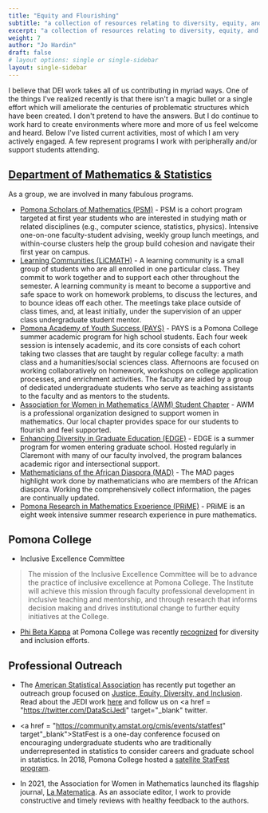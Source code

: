 ```yaml
---
title: "Equity and Flourishing"
subtitle: "a collection of resources relating to diversity, equity, and inclusion initiatives"
excerpt: "a collection of resources relating to diversity, equity, and inclusion initiatives"
weight: 7
author: "Jo Hardin"
draft: false
# layout options: single or single-sidebar
layout: single-sidebar
---
```


I believe that DEI work takes all of us contributing in myriad ways.  One of the things I've realized recently is that there isn't a magic bullet or a single effort which will ameliorate the centuries of problematic structures which have been created.  I don't pretend to have the answers. But I do continue to work hard to create environments where more and more of us feel welcome and heard.  Below I've listed current activities, most of which I am very actively engaged.  A few represent programs I work with peripherally and/or support students attending.


## <a href = "https://www.pomona.edu/academics/departments/mathematics" target = "_blank">Department of Mathematics & Statistics</a>


As a group, we are involved in many fabulous programs.

* <a href = "https://www.pomona.edu/academics/academic-support-resources/academic-cohorts-pomona-college" target= "_blank">Pomona Scholars of Mathematics (PSM)</a> - PSM is a cohort program targeted at first year students who are interested in studying math or related disciplines (e.g., computer science, statistics, physics).  Intensive one-on-one faculty-student advising, weekly group lunch meetings, and within-course clusters help the group build cohesion and navigate their first year on campus.
* <a href = "https://www.pomona.edu/academics/departments/mathematics/resources/learning-community-mathematics-licmath" target = "_blank">Learning Communities (LiCMATH)</a> - A learning community is a small group of students who are all enrolled in one particular class.  They commit to work together and to support each other throughout the semester. A learning community is meant to become a supportive and safe space to work on homework problems, to discuss the lectures, and to bounce ideas off each other.  The meetings take place outside of class times, and, at least initially, under the supervision of an upper class undergraduate student mentor. 
* <a href = "https://www.pomona.edu/administration/draper-center/pays/what-is-pays" target = "_blank">Pomona Academy of Youth Success (PAYS)</a> - PAYS is a Pomona College summer academic program for high school students. Each four week session is intensely academic, and its core consists of each cohort taking two classes that are taught by regular college faculty: a math class and a humanities/social sciences class. Afternoons are focused on working collaboratively on homework, workshops on college application processes, and enrichment activities. The faculty are aided by a group of dedicated undergraduate students who serve as teaching assistants to the faculty and as mentors to the students.
* <a href = "https://www.pomona.edu/academics/departments/mathematics/students/association-women-mathematics-student-chapter" target = "_blank">Association for Women in Mathematics (AWM) Student Chapter</a> - AWM is a professional organization designed to support women in mathematics.  Our local chapter provides space for our students to flourish and feel supported.
* <a href = "https://www.edgeforwomen.org/" target = "_blank">Enhancing Diversity in Graduate Education (EDGE)</a> - EDGE is a summer program for women entering graduate school.  Hosted regularly in Claremont with many of our faculty involved, the program balances academic rigor and intersectional support.  
* <a href = "" target = "_blank">Mathematicians of the African Diaspora (MAD)</a> - The MAD pages highlight work done by mathematicians who are members of the African diaspora.  Working the comprehensively collect information, the pages are continually updated.  
* <a href = "https://ehgoins.wixsite.com/prime" target = "_blank">Pomona Research in Mathematics Experience (PRiME)</a> - PRiME is an eight week intensive summer research experience in pure mathematics. 

## Pomona College

* Inclusive Excellence Committee

> The mission of the Inclusive Excellence Committee will be to advance the practice of inclusive excellence at Pomona College. The Institute will achieve this mission through faculty professional development in inclusive teaching and mentorship, and through research that informs decision making and drives institutional change to further equity initiatives at the College.

* <a href = "https://www.pomona.edu/students/academic-awards-and-distinctions" target = "_blank">Phi Beta Kappa</a> at Pomona College was recently <a href = "https://www.pomona.edu/news/2021/10/14-pomonas-phi-beta-kappa-chapter-recognized-diversity-and-inclusion-efforts" target = "_blank">recognized</a> for diversity and inclusion efforts.

## Professional Outreach


* The <a href = "https://www.amstat.org/" target = "_blank">American Statistical Association</a> has recently put together an outreach group focused on <a href = "http://www.datascijedi.org/" target = "_blank">Justice, Equity, Diversity, and Inclusion</a>.  Read about the JEDI work <a href = "https://magazine.amstat.org/blog/2021/05/01/the-origins-of-jedi/" target = "_blank">here</a> and follow us on <a href = "https://twitter.com/DataSciJedi" target="_blank"</a> twitter.

* <a href = "https://community.amstat.org/cmis/events/statfest" target"_blank">StatFest is a one-day conference focused on encouraging undergraduate students who are traditionally underrepresented in statistics to consider careers and graduate school in statistics.  In 2018, Pomona College hosted a <a href = "http://st47s.com/statfest.html" target = "_blank">satellite StatFest program</a>.

* In 2021, the Association for Women in Mathematics launched its flagship journal, <a href = "https://awm-math.org/publications/la-matematica/" target = "_blank">La Matematica</a>.  As an associate editor, I work to provide constructive and timely reviews with healthy feedback to the authors.
